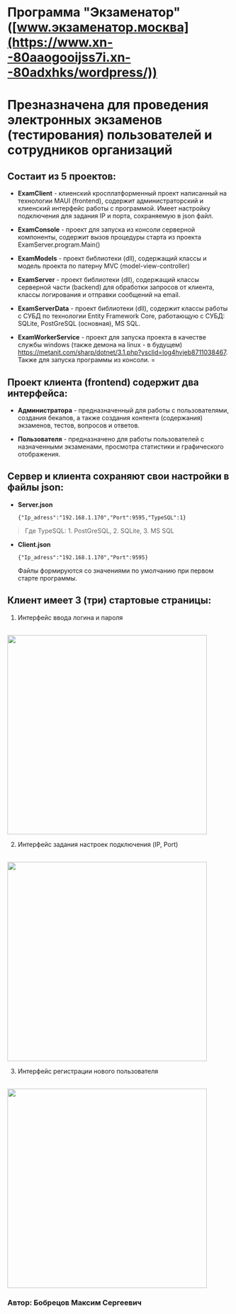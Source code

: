 # Программа "Экзаменатор" ([www.экзаменатор.москва](https://www.xn--80aaogooijss7i.xn--80adxhks/wordpress/))
# Презназначена для проведения электронных экзаменов (тестирования) пользователей и сотрудников организаций 
## Состаит из 5 проектов:
* **ExamClient** - клиенский кросплатформенный проект написанный на технологии MAUI (frontend), содержит администраторский и клиенский интерфейс работы с программой. Имеет настройку подключения для задания IP и порта, сохраняемую в json файл.
  
* **ExamConsole** - проект для запуска из консоли серверной компоненты, содержит вызов процедуры старта из проекта ExamServer.program.Main()
* **ExamModels** - проект библиотеки (dll), содержащий классы и модель проекта по патерну MVC (model-view-controller)
* **ExamServer** - проект библиотеки (dll), содержащий классы серверной части (backend) для обработки запросов от клиента, классы логирования и отправки сообщений на email.
* **ExamServerData** - проект библиотеки (dll), содержит классы работы с СУБД по технологии Entity Framework Core, работающую с СУБД: SQLite, PostGreSQL (основная), MS SQL.
* **ExamWorkerService** - проект для запуска проекта в качеcтве службы windows (также демона на linux - в будущем)  <https://metanit.com/sharp/dotnet/3.1.php?ysclid=log4hvjeb8711038467>. 
  Также для запуска программы из консоли.
=
## Проект клиента (frontend) содержит два интерфейса:
* **Администратора** - предназначенный для работы с пользователями, создания бекапов, а также создания контента (содержания) экзаменов, тестов, вопросов и ответов.
  
* **Пользователя** - предназначено для работы пользователей с назначенными экзаменами, просмотра статистики и графического отображения.

## Сервер и клиента сохраняют свои настройки в файлы json:
* **Server.json**
  ```
  {"Ip_adress":"192.168.1.170","Port":9595,"TypeSQL":1}
  ```
>Где TypeSQL: 1. PostGreSQL,  2. SQLite, 3. MS SQL
* **Client.json**
   ```
  {"Ip_adress":"192.168.1.170","Port":9595}
  ```
   Файлы формируются со значениями по умолчанию при первом старте программы.

## Клиент имеет 3 (три) стартовые страницы:
1. Интерфейс ввода логина и пароля
<br>
<img src='https://github.com/Maksim9056/Examiner/assets/108364585/94c4e241-85c3-473d-9345-a9a3f9eb7e9d' width="450" />
</br>

2. Интерфейс задания настроек подключения (IP, Port)
<br>
<img src='https://github.com/Maksim9056/Examiner/assets/108364585/238543a2-353e-4e86-8406-6ee909c305e6' width="450" />
</br>

3. Интерфейс регистрации нового пользователя
<br>
<img src='https://github.com/Maksim9056/Examiner/assets/108364585/9718dbb2-6a14-4712-9520-95d8b04ddbb5' width="450" />
</br>


### Автор: Бобрецов Максим Сергеевич
